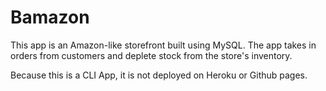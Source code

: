 # Bamazon
This app is an Amazon-like storefront built using MySQL. The app takes in orders from customers and deplete stock from the store's inventory. 

Because this is a CLI App, it is not deployed on Heroku or Github pages.

